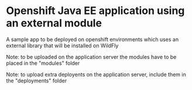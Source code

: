 Openshift Java EE application using an external module
====================

A sample app to be deployed on openshift environments which uses an external library that will be installed on WildFly

Note: to be uploaded on the application server the modules have to be placed in the "modules" folder

Note: to upload extra deployents on the application server, include them in the "deployments" folder

